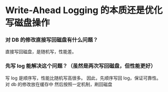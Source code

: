 # Write-Ahead Logging 的本质还是优化写磁盘操作

### 对 DB 的修改直接写回磁盘有什么问题？
直接写回磁盘，是随机写，性能差。

### 先写 log 能解决这个问题？（虽然是两次写回磁盘，但性能更好）
写 log 是顺序写，性能比随机写高很多。
因此，先顺序写回 log，保证可靠性。
对 db 的修改放在缓存中
然后按照一定机制，刷回磁盘

